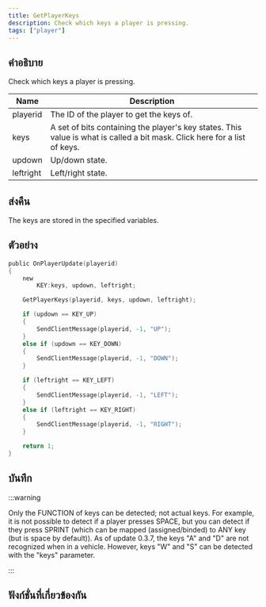 ```yaml
---
title: GetPlayerKeys
description: Check which keys a player is pressing.
tags: ["player"]
---
```


## คำอธิบาย

Check which keys a player is pressing.

| Name      | Description                                                                                                               |
| --------- | ------------------------------------------------------------------------------------------------------------------------- |
| playerid  | The ID of the player to get the keys of.                                                                                  |
| keys      | A set of bits containing the player's key states. This value is what is called a bit mask. Click here for a list of keys. |
| updown    | Up/down state.                                                                                                            |
| leftright | Left/right state.                                                                                                         |

## ส่งคืน

The keys are stored in the specified variables.

## ตัวอย่าง

```c
public OnPlayerUpdate(playerid)
{
    new
        KEY:keys, updown, leftright;

    GetPlayerKeys(playerid, keys, updown, leftright);

    if (updown == KEY_UP)
    {
        SendClientMessage(playerid, -1, "UP");
    }
    else if (updown == KEY_DOWN)
    {
        SendClientMessage(playerid, -1, "DOWN");
    }

    if (leftright == KEY_LEFT)
    {
        SendClientMessage(playerid, -1, "LEFT");
    }
    else if (leftright == KEY_RIGHT)
    {
        SendClientMessage(playerid, -1, "RIGHT");
    }

    return 1;
}
```

## บันทึก

:::warning

Only the FUNCTION of keys can be detected; not actual keys. For example, it is not possible to detect if a player presses SPACE, but you can detect if they press SPRINT (which can be mapped (assigned/binded) to ANY key (but is space by default)). As of update 0.3.7, the keys "A" and "D" are not recognized when in a vehicle. However, keys "W" and "S" can be detected with the "keys" parameter.

:::

## ฟังก์ชั่นที่เกี่ยวข้องกัน
